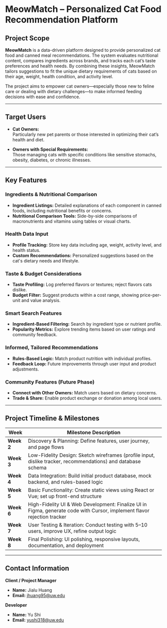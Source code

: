 #  MeowMatch – Personalized Cat Food Recommendation Platform

##  Project Scope

**MeowMatch** is a data-driven platform designed to provide personalized cat food and canned meal recommendations. The system evaluates nutritional content, compares ingredients across brands, and tracks each cat’s taste preferences and health needs. By combining these insights, MeowMatch tailors suggestions to fit the unique dietary requirements of cats based on their age, weight, health condition, and activity level.

The project aims to empower cat owners—especially those new to feline care or dealing with dietary challenges—to make informed feeding decisions with ease and confidence.

---

##  Target Users

- **Cat Owners:**  
  Particularly new pet parents or those interested in optimizing their cat’s health and diet.

- **Owners with Special Requirements:**  
  Those managing cats with specific conditions like sensitive stomachs, obesity, diabetes, or chronic illnesses.

---

##  Key Features

###  Ingredients & Nutritional Comparison
- **Ingredient Listings:** Detailed explanations of each component in canned foods, including nutritional benefits or concerns.
- **Nutritional Comparison Tools:** Side-by-side comparisons of macronutrients and vitamins using tables or visual charts.

###  Health Data Input
- **Profile Tracking:** Store key data including age, weight, activity level, and health status.
- **Custom Recommendations:** Personalized suggestions based on the cat's dietary needs and lifestyle.

###  Taste & Budget Considerations
- **Taste Profiling:** Log preferred flavors or textures; reject flavors cats dislike.
- **Budget Filter:** Suggest products within a cost range, showing price-per-unit and value analysis.

###  Smart Search Features
- **Ingredient-Based Filtering:** Search by ingredient type or nutrient profile.
- **Popularity Metrics:** Explore trending items based on user ratings and community feedback.

###  Informed, Tailored Recommendations
- **Rules-Based Logic:** Match product nutrition with individual profiles.
- **Feedback Loop:** Future improvements through user input and product adjustments.

###  Community Features (Future Phase)
- **Connect with Other Owners:** Match users based on dietary concerns.
- **Trade & Share:** Enable product exchange or donation among local users.

---

##  Project Timeline & Milestones

| Week | Milestone Description |
|------|------------------------|
| **Week 2** | Discovery & Planning: Define features, user journey, and page flows |
| **Week 3** | Low-Fidelity Design: Sketch wireframes (profile input, dislike tracker, recommendations) and database schema |
| **Week 4** | Data Integration: Build initial product database, mock backend, and rules-based logic |
| **Week 5** | Basic Functionality: Create static views using React or Vue; set up front-end structure |
| **Week 6** | High-Fidelity UI & Web Development: Finalize UI in Figma, generate code with Cursor, implement flavor rejection tracker |
| **Week 7** | User Testing & Iteration: Conduct testing with 5–10 users, improve UX, refine output logic |
| **Week 8** | Final Polishing: UI polishing, responsive layouts, documentation, and deployment |

---

##  Contact Information

**Client / Project Manager**  
- **Name:** Jialu Huang  
- **Email:** [jhuang95@uw.edu](mailto:jhuang95@uw.edu)

**Developer**  
- **Name:** Yu Shi  
- **Email:** [yushi318@uw.edu](mailto:yushi318@uw.edu)


